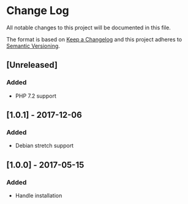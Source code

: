 # Change Log
All notable changes to this project will be documented in this file.

The format is based on [Keep a Changelog](http://keepachangelog.com/)
and this project adheres to [Semantic Versioning](http://semver.org/).

## [Unreleased]
### Added
- PHP 7.2 support

## [1.0.1] - 2017-12-06
### Added
- Debian stretch support

## [1.0.0] - 2017-05-15
### Added
- Handle installation

